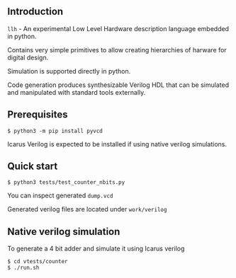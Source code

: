## Introduction

`llh` - An experimental Low Level Hardware description language embedded in python.

Contains very simple primitives to allow creating hierarchies of harware for digital design.

Simulation is supported directly in python. 

Code generation produces synthesizable Verilog HDL that can be simulated and manipulated with standard tools externally.

## Prerequisites

    $ python3 -m pip install pyvcd

  Icarus Verilog is expected to be installed if using native verilog simulations.

## Quick start

    $ python3 tests/test_counter_nbits.py

You can inspect generated `dump.vcd`

Generated verilog files are located under `work/verilog`

## Native verilog simulation

To generate a 4 bit adder and simulate it using Icarus verilog

    $ cd vtests/counter
    $ ./run.sh


